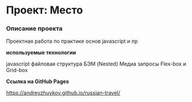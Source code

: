 # Проект: Место

### Описание проекта

Проектная работа по практике основ javascript и пр

**используемые технологии**

javascript
файловая структура БЭМ (Nested)
Медиа запросы 
Flex-box и Grid-box

**Cсылка на GitHub Pages**

https://andreyzhuykov.github.io/russian-travel/
